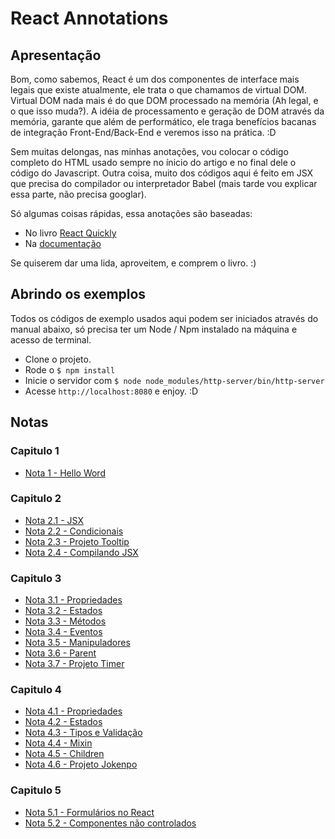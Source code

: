 # React Annotations

## Apresentação

Bom, como sabemos, React é um dos componentes de interface mais legais que
existe atualmente, ele trata o que chamamos de virtual DOM. Virtual DOM nada
mais é do que DOM processado na memória (Ah legal, e o que isso muda?).
A idéia de processamento e geração de DOM através da memória, garante que além
de performático, ele traga benefícios bacanas de integração Front-End/Back-End e
veremos isso na prática. :D

Sem muitas delongas, nas minhas anotações, vou colocar o código completo do
HTML usado sempre no ínicio do artigo e no final dele o código do Javascript.
Outra coisa, muito dos códigos aqui é feito em JSX que precisa do compilador ou
interpretador Babel (mais tarde vou explicar essa parte, não precisa googlar).

Só algumas coisas rápidas, essa anotações são baseadas:

-   No livro [React Quickly][0]
-   Na [documentação][1]

Se quiserem dar uma lida, aproveitem, e comprem o livro. :)

## Abrindo os exemplos

Todos os códigos de exemplo usados aqui podem ser iniciados através do manual
abaixo, só precisa ter um Node / Npm instalado na máquina e acesso de terminal.

-   Clone o projeto.
-   Rode o `$ npm install`
-   Inicie o servidor com `$ node node_modules/http-server/bin/http-server`
-   Acesse `http://localhost:8080` e enjoy. :D

## Notas

### Capitulo 1

-   [Nota 1 - Hello Word](notas/note_1.md)

### Capitulo 2

-   [Nota 2.1 - JSX](notas/note_2_1.md)
-   [Nota 2.2 - Condicionais](notas/note_2_2.md)
-   [Nota 2.3 - Projeto Tooltip](notas/note_2_3.md)
-   [Nota 2.4 - Compilando JSX](notas/note_2_4.md)

### Capitulo 3

-   [Nota 3.1 - Propriedades](notas/note_3_1.md)
-   [Nota 3.2 - Estados](notas/note_3_2.md)
-   [Nota 3.3 - Métodos](notas/note_3_3.md)
-   [Nota 3.4 - Eventos](notas/note_3_4.md)
-   [Nota 3.5 - Manipuladores](notas/note_3_5.md)
-   [Nota 3.6 - Parent](notas/note_3_6.md)
-   [Nota 3.7 - Projeto Timer](notas/note_3_7.md)

### Capitulo 4

-   [Nota 4.1 - Propriedades](notas/note_4_1.md)
-   [Nota 4.2 - Estados](notas/note_4_2.md)
-   [Nota 4.3 - Tipos e Validação](notas/note_4_3.md)
-   [Nota 4.4 - Mixin](notas/note_4_4.md)
-   [Nota 4.5 - Children](notas/note_4_5.md)
-   [Nota 4.6 - Projeto Jokenpo](notas/note_4_6.md)

### Capitulo 5

-   [Nota 5.1 - Formulários no React](notas/note_5_1.md)
-   [Nota 5.2 - Componentes não controlados](notas/note_5_2.md)

[0]:https://www.manning.com/books/react-quickly
[1]:https://facebook.github.io/react/docs/getting-started.html
